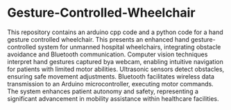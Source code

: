 # Gesture-Controlled-Wheelchair
This repository contains an arduino cpp code and a python code for a hand gesture controlled wheelchair.
This presents an enhanced hand gesture-controlled system for unmanned hospital wheelchairs, integrating obstacle avoidance and Bluetooth communication. Computer vision techniques interpret hand 
gestures captured bya webcam, enabling intuitive navigation for patients with limited motor abilities. Ultrasonic sensors detect obstacles, ensuring safe movement adjustments. Bluetooth facilitates 
wireless data transmission to an Arduino microcontroller, executing motor commands. The system enhances patient autonomy and safety, representing a significant advancement in mobility assistance 
within healthcare facilities.
